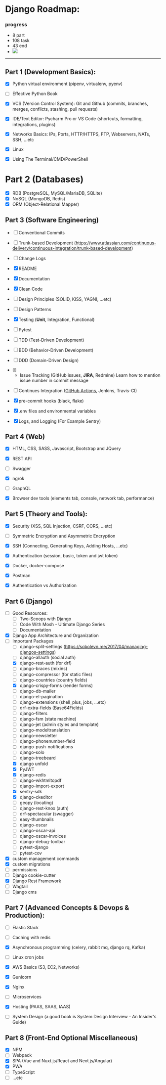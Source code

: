 # Django Roadmap:

### progress
- 8 part
- 108 task
- 43 end
- ![](https://geps.dev/progress/46)
-------------------

## Part 1 (Development Basics):
* [x] Python virtual environment (pipenv, virtualenv, pyenv)

* [ ] Effective Python Book

* [x] VCS (Version Control System):
  Git and Github (commits, branches, merges, conflicts, stashing, pull requests)
  
* [x] IDE/Text Editor:
 Pycharm Pro or VS Code (shortcuts, formatting, integrations, plugins)
  
* [x] Networks Basics:
 IPs, Ports, HTTP/HTTPS, FTP, Webservers, NATs, SSH, ...etc
  
* [x] Linux

* [x] Using The Terminal/CMD/PowerShell

# Part 2 (Databases)
* [x] RDB (PostgreSQL, MySQL/MariaDB, SQLite)
* [x] NoSQL (MongoDB, Redis)
* [x] ORM (Object-Relational Mapper)
  
## Part 3 (Software Engineering)
* [ ] Conventional Commits
* [ ] Trunk-based Development (https://www.atlassian.com/continuous-delivery/continuous-integration/trunk-based-development)
* [ ] Change Logs
* [x] README
* [x] Documentation
* [x] Clean Code
* [ ] Design Principles (SOLID, KISS, YAGNI, ...etc)
* [ ] Design Patterns
* [x] Testing (**Unit**, Integration, Functional)
* [ ] Pytest
* [ ] TDD (Test-Driven Development)
* [ ] BDD (Behavior-Driven Development)
* [ ] DDD (Domain-Driven Design)
* [x] - Issue Tracking (GitHub issues, **JIRA**, Redmine) Learn how to mention issue number in commit message
* [ ] Continues Integration ([GitHub Actions](https://github.com/features/actions), Jenkins, Travis-CI)
* [x] pre-commit hooks (black, flake) 
* [x] .env files and environmental variables 
* [x] Logs, and Logging (For Example Sentry)


## Part 4 (Web)
* [x] HTML, CSS, SASS, Javascript, Bootstrap and JQuery
* [x] REST API
* [ ] Swagger
* [x] ngrok
* [ ] GraphQL
* [x] Browser dev tools (elements tab, console, network tab, performance) 


## Part 5 (Theory and Tools):
* [x] Security (XSS, SQL Injection, CSRF, CORS, ...etc)
* [ ] Symmetric Encryption and Asymmetric Encryption
* [x] SSH (Connecting, Generating Keys, Adding Hosts, ...etc)
* [x] Authentication (session, basic, token and jwt token)
* [x] Docker, docker-compose
* [x] Postman
* [x] Authentication vs Authorization


## Part 6 (Django)
* [ ] Good Resources:
  * [ ] Two-Scoops with Django
  * [ ] Code With Mosh - Ultimate Django Series
  * [ ] Documentation
* [x] Django App Architecture and Organization
* [ ] Important Packages
  * [ ] django-split-settings (https://sobolevn.me/2017/04/managing-djangos-settings)
  * [ ] django-allauth (social auth)
  * [x] django-rest-auth (for drf)
  * [ ] django-braces (mixins)
  * [ ] django-compressor (for static files)
  * [ ] django-countries (country fields)
  * [x] django-crispy-forms (render forms)
  * [ ] django-db-mailer
  * [ ] django-el-pagination
  * [ ] django-extensions (shell_plus, jobs, ...etc)
  * [ ] drf-extra-fields (Base64Fields)
  * [ ] django-filters
  * [ ] django-fsm (state machine)
  * [ ] django-jet (admin styles and template)
  * [ ] django-modeltranslation
  * [ ] django-newsletter
  * [ ] django-phonenumber-field
  * [ ] django-push-notifications
  * [ ] django-solo
  * [ ] django-treebeard
  * [x] django unfold
  * [x] PyJWT
  * [x] django-redis
  * [ ] django-wkhtmltopdf
  * [ ] django-import-export
  * [x] sentry-sdk
  * [x] django-ckeditor
  * [ ] geopy (locating)
  * [ ] django-rest-knox (auth)
  * [ ] drf-spectacular (swagger)
  * [ ] easy-thumbnails
  * [ ] django-oscar
  * [ ] django-oscar-api
  * [ ] django-oscar-invoices
  * [ ] django-debug-toolbar
  * [ ] pytest-django
  * [ ] pytest-cov

* [x] custom management commands 
* [x] custom migrations 
* [ ] permissions 
* [ ] Django cookie-cutter
* [x] Django Rest Framework
* [ ] Wagtail 
* [ ] Django cms

## Part 7 (Advanced Concepts & Devops & Production):
* [ ] Elastic Stack
* [ ] Caching with redis
* [x] Asynchronous programming (celery, rabbit mq, django rq, Kafka) 
* [ ] Linux cron jobs
* [x] AWS Basics (S3, EC2, Networks)
* [x] Gunicorn
* [x] Nginx
* [ ] Microservices
* [x] Hosting (PAAS, SAAS, IAAS)
* [ ] System Design (a good book is System Design Interview - An Insider's Guide)


## Part 8 (Front-End Optional Miscellaneous)
* [x] NPM
* [ ] Webpack  
* [x] SPA (Vue and Nuxt.js/React and Next.js/Angular)
* [x] PWA
* [ ] TypeScript
* [ ] ...etc
